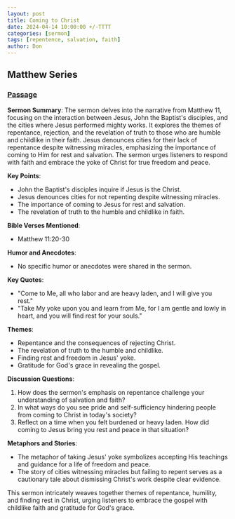 ```yaml
---
layout: post
title: Coming to Christ
date: 2024-04-14 10:00:00 +/-TTTT
categories: [sermon]
tags: [repentence, salvation, faith]
author: Don
---
```

## Matthew Series

### [Passage](https://www.stepbible.org/?q=version=ESV@reference=Matt.11&options=HVNUG)

**Sermon Summary**:
The sermon delves into the narrative from Matthew 11, focusing on the interaction between Jesus, John the Baptist's disciples, and the cities where Jesus performed mighty works. It explores the themes of repentance, rejection, and the revelation of truth to those who are humble and childlike in their faith. Jesus denounces cities for their lack of repentance despite witnessing miracles, emphasizing the importance of coming to Him for rest and salvation. The sermon urges listeners to respond with faith and embrace the yoke of Christ for true freedom and peace.

**Key Points**:
- John the Baptist's disciples inquire if Jesus is the Christ.
- Jesus denounces cities for not repenting despite witnessing miracles.
- The importance of coming to Jesus for rest and salvation.
- The revelation of truth to the humble and childlike in faith.

**Bible Verses Mentioned**:
- Matthew 11:20-30

**Humor and Anecdotes**:
- No specific humor or anecdotes were shared in the sermon.

**Key Quotes**:
- "Come to Me, all who labor and are heavy laden, and I will give you rest."
- "Take My yoke upon you and learn from Me, for I am gentle and lowly in heart, and you will find rest for your souls."

**Themes**:
- Repentance and the consequences of rejecting Christ.
- The revelation of truth to the humble and childlike.
- Finding rest and freedom in Jesus' yoke.
- Gratitude for God's grace in revealing the gospel.

**Discussion Questions**:
1. How does the sermon's emphasis on repentance challenge your understanding of salvation and faith?
2. In what ways do you see pride and self-sufficiency hindering people from coming to Christ in today's society?
3. Reflect on a time when you felt burdened or heavy laden. How did coming to Jesus bring you rest and peace in that situation?

**Metaphors and Stories**:
- The metaphor of taking Jesus' yoke symbolizes accepting His teachings and guidance for a life of freedom and peace.
- The story of cities witnessing miracles but failing to repent serves as a cautionary tale about dismissing Christ's work despite clear evidence.

This sermon intricately weaves together themes of repentance, humility, and finding rest in Christ, urging listeners to embrace the gospel with childlike faith and gratitude for God's grace.
